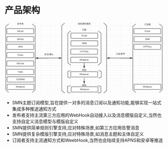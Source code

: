 # 产品架构

![image-20190109151100908](SMN-前期架构设计.assets/image-20190109151100908-7017860.png)

* SMN主题订阅模型,旨在提供一对多的消息订阅以及通知功能,能够实现一站式集成多种推送通知方式
* 发布者支持主流第三方应用的WebHook自动接入以及消息模版自定义,当然也支持自定义消息模型与模版自定义
* SMN提供简单规则引擎支持,应对特殊场景,如第三方应用告警消息
* SMN提供复杂模版引擎支持,应对特殊场景,如消息主题和主体自定义
* 订阅者支持主流通知方式和WeebHook,当然也会陆续支持APNS和安卓等推送